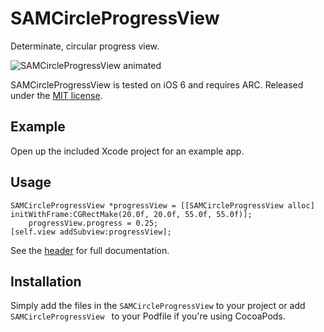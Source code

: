 # SAMCircleProgressView

Determinate, circular progress view.

![SAMCircleProgressView animated](http://soff.me/UR2z/Example.gif)

SAMCircleProgressView is tested on iOS 6 and requires ARC. Released under the [MIT license](LICENSE).

## Example

Open up the included Xcode project for an example app.

## Usage

``` objc
SAMCircleProgressView *progressView = [[SAMCircleProgressView alloc] initWithFrame:CGRectMake(20.0f, 20.0f, 55.0f, 55.0f)];
	progressView.progress = 0.25;
[self.view addSubview:progressView];
```

See the [header](SAMCircleProgressView/SAMCircleProgressView.h) for full documentation.

## Installation

Simply add the files in the `SAMCircleProgressView` to your project or add `SAMCircleProgressView ` to your Podfile if you're using CocoaPods.

